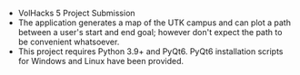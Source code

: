 * VolHacks 5 Project Submission
* The application generates a map of the UTK campus and can plot a path between a user's start and end goal; however don't expect the path to be convenient whatsoever.
* This project requires Python 3.9+ and PyQt6. PyQt6 installation scripts for Windows and Linux have been provided.
